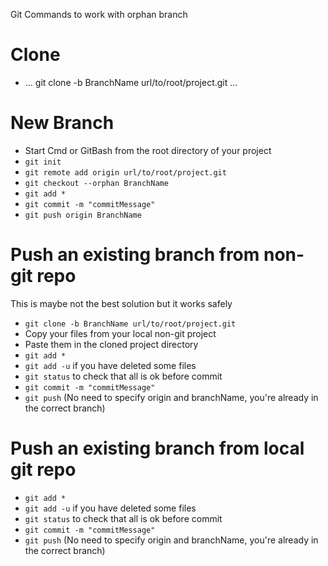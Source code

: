 Git Commands to work with orphan branch

# Clone

* ... git clone -b BranchName url/to/root/project.git ...	

# New Branch

* Start Cmd or GitBash from the root directory of your project 
* `git init`
* `git remote add origin url/to/root/project.git`
* `git checkout --orphan BranchName` 
* `git add *`
* `git commit -m "commitMessage"`
* `git push origin BranchName`

# Push an existing branch from non-git repo

This is maybe not the best solution but it works safely

* `git clone -b BranchName url/to/root/project.git`
* Copy your files from your local non-git project 
* Paste them in the cloned project directory
* `git add *`
* `git add -u` if you have deleted some files
* `git status` to check that all is ok before commit
* `git commit -m "commitMessage"`
* `git push` (No need to specify origin and branchName, you're already in the correct branch)

# Push an existing branch from local git repo

* `git add *`
* `git add -u` if you have deleted some files
* `git status` to check that all is ok before commit
* `git commit -m "commitMessage"`
* `git push` (No need to specify origin and branchName, you're already in the correct branch)
